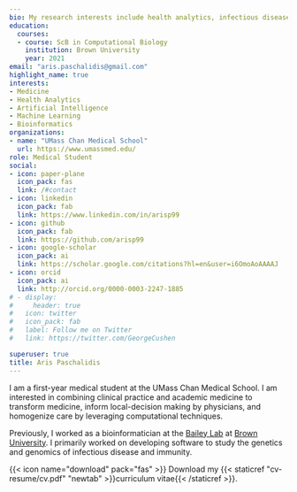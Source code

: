 ```yaml
---
bio: My research interests include health analytics, infectious diseases, and artificial intelligence.
education:
  courses:
  - course: ScB in Computational Biology
    institution: Brown University
    year: 2021
email: "aris.paschalidis@gmail.com"
highlight_name: true
interests:
- Medicine
- Health Analytics
- Artificial Intelligence
- Machine Learning
- Bioinformatics
organizations:
- name: "UMass Chan Medical School"
  url: https://www.umassmed.edu/
role: Medical Student
social:
- icon: paper-plane
  icon_pack: fas
  link: /#contact
- icon: linkedin
  icon_pack: fab
  link: https://www.linkedin.com/in/arisp99
- icon: github
  icon_pack: fab
  link: https://github.com/arisp99
- icon: google-scholar
  icon_pack: ai
  link: https://scholar.google.com/citations?hl=en&user=i6OmoAoAAAAJ
- icon: orcid
  icon_pack: ai
  link: http://orcid.org/0000-0003-2247-1885
# - display:
#     header: true
#   icon: twitter
#   icon_pack: fab
#   label: Follow me on Twitter
#   link: https://twitter.com/GeorgeCushen

superuser: true
title: Aris Paschalidis
---
```


I am a first-year medical student at the UMass Chan Medical School. I am
interested in combining clinical practice and academic medicine to transform
medicine, inform local-decision making by physicians, and homogenize care by
leveraging computational techniques.

Previously, I worked as a bioinformatician at the [Bailey
Lab](http://www.baileylab.org/) at [Brown University](https://www.brown.edu/). I
primarily worked on developing software to study the genetics and genomics of
infectious disease and immunity.

{{< icon name="download" pack="fas" >}} Download my {{< staticref "cv-resume/cv.pdf" "newtab" >}}curriculum vitae{{< /staticref >}}.
